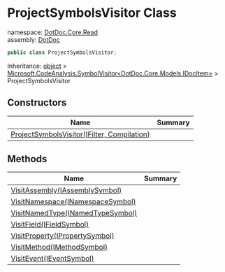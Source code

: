 ﻿# ProjectSymbolsVisitor Class

namespace: [DotDoc\.Core\.Read](../DotDoc.Core.Read.md)<br />
assembly: [DotDoc](../../DotDoc.md)



```csharp
public class ProjectSymbolsVisitor;
```

Inheritance: [object](https://docs.microsoft.com/dotnet/api/System.Object) > [Microsoft\.CodeAnalysis\.SymbolVisitor\<DotDoc\.Core\.Models\.IDocItem\>](https://docs.microsoft.com/dotnet/api/Microsoft.CodeAnalysis.SymbolVisitor-1) > ProjectSymbolsVisitor

## Constructors

| Name | Summary |
|------|---------|
| [ProjectSymbolsVisitor\(IFilter, Compilation\)](./ProjectSymbolsVisitor/$ctor.md) |  |

## Methods

| Name | Summary |
|------|---------|
| [VisitAssembly\(IAssemblySymbol\)](./ProjectSymbolsVisitor/VisitAssembly.md) |  |
| [VisitNamespace\(INamespaceSymbol\)](./ProjectSymbolsVisitor/VisitNamespace.md) |  |
| [VisitNamedType\(INamedTypeSymbol\)](./ProjectSymbolsVisitor/VisitNamedType.md) |  |
| [VisitField\(IFieldSymbol\)](./ProjectSymbolsVisitor/VisitField.md) |  |
| [VisitProperty\(IPropertySymbol\)](./ProjectSymbolsVisitor/VisitProperty.md) |  |
| [VisitMethod\(IMethodSymbol\)](./ProjectSymbolsVisitor/VisitMethod.md) |  |
| [VisitEvent\(IEventSymbol\)](./ProjectSymbolsVisitor/VisitEvent.md) |  |

